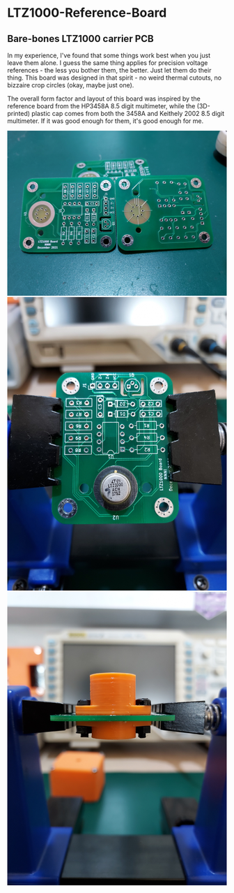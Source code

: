 # LTZ1000-Reference-Board
## Bare-bones LTZ1000 carrier PCB
In my experience, I've found that some things work best when you just leave them alone. I guess the same thing applies for precision voltage references - the less you bother them, the better. Just let them do their thing. This board was designed in that spirit - no weird thermal cutouts, no bizzaire crop circles (okay, maybe just one).

The overall form factor and layout of this board was inspired by the reference board from the HP3458A 8.5 digit multimeter, while the (3D-printed) plastic cap comes from both the 3458A and Keithely 2002 8.5 digit multimeter. If it was good enough for them, it's good enough for me. 

![PCBs](https://github.com/NNNIIndia/LTZ1000-Reference-Board/blob/main/Images/20211230_131405.jpg)
![LTZ1000A](https://github.com/NNNIIndia/LTZ1000-Reference-Board/blob/main/Images/20211230_140047.jpg)
![Cap](https://github.com/NNNIIndia/LTZ1000-Reference-Board/blob/main/Images/20211230_140221.jpg)

